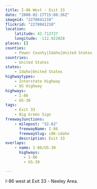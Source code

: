 ```yaml
---
title: I-86 West - Exit 33
date: "2008-02-17T15:08:36Z"
imageid: "2278841210"
flickrid: "2278841210"
location:
    latitude: 42.713727
    longitude: -112.922028
places: []
counties:
    - Power County|Idaho|United States
countries:
    - United States
states:
    - Idaho|United States
highwaytypes:
    - Interstate Highway
    - US Highway
highways:
    - I-86
    - US-30
tags:
    - Exit 33
    - Big Green Sign
freewayJunctions:
    - milepost: "32.62"
      freewayName: I-86
      freewaySlug: i86-idaho
      description: Exit 33
overlaps:
    - name: I-86/US-30
      highways:
        - I-86
        - US-30

---
```

I-86 west at Exit 33 - Neeley Area.